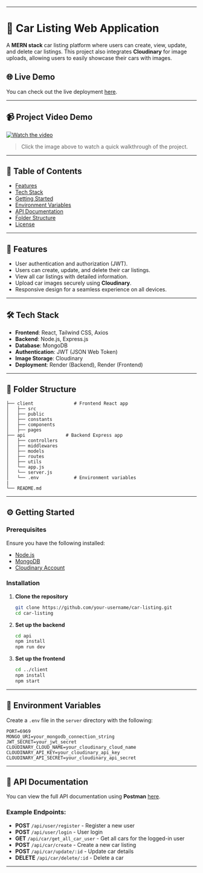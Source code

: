 
---

# 🚗 Car Listing Web Application

A **MERN stack** car listing platform where users can create, view, update, and delete car listings. This project also integrates **Cloudinary** for image uploads, allowing users to easily showcase their cars with images.

## 🌐 Live Demo
You can check out the live deployment [here](https://car-listing-ixro.onrender.com).

---

## 📹 Project Video Demo
[![Watch the video](https://img.youtube.com/vi/your_video_id/maxresdefault.jpg)](https://youtu.be/your_video_id)
> Click the image above to watch a quick walkthrough of the project.

---

## 📑 Table of Contents
- [Features](#features)
- [Tech Stack](#tech-stack)
- [Getting Started](#getting-started)
- [Environment Variables](#environment-variables)
- [API Documentation](#api-documentation)
- [Folder Structure](#folder-structure)
- [License](#license)

---

## 🚀 Features
- User authentication and authorization (JWT).
- Users can create, update, and delete their car listings.
- View all car listings with detailed information.
- Upload car images securely using **Cloudinary**.
- Responsive design for a seamless experience on all devices.

---

## 🛠️ Tech Stack
- **Frontend**: React, Tailwind CSS, Axios
- **Backend**: Node.js, Express.js
- **Database**: MongoDB
- **Authentication**: JWT (JSON Web Token)
- **Image Storage**: Cloudinary
- **Deployment**: Render (Backend), Render (Frontend)

---

## 📂 Folder Structure
```
├── client               # Frontend React app
│   ├── src
│   ├── public
│   ├── constants
│   ├── components
│   ├── pages
├── api               # Backend Express app
│   ├── controllers
│   ├── middlewares
│   ├── models
│   ├── routes
│   ├── utils
│   └── app.js
│   └── server.js
│   └── .env             # Environment variables
|
└── README.md
```

---

## ⚙️ Getting Started

### Prerequisites
Ensure you have the following installed:
- [Node.js](https://nodejs.org/)
- [MongoDB](https://www.mongodb.com/)
- [Cloudinary Account](https://cloudinary.com/)

### Installation

1. **Clone the repository**
   ```bash
   git clone https://github.com/your-username/car-listing.git
   cd car-listing
   ```

2. **Set up the backend**
   ```bash
   cd api
   npm install
   npm run dev
   ```

3. **Set up the frontend**
   ```bash
   cd ../client
   npm install
   npm start
   ```

---

## 🔧 Environment Variables
Create a `.env` file in the `server` directory with the following:

```env
PORT=6969
MONGO_URI=your_mongodb_connection_string
JWT_SECRET=your_jwt_secret
CLOUDINARY_CLOUD_NAME=your_cloudinary_cloud_name
CLOUDINARY_API_KEY=your_cloudinary_api_key
CLOUDINARY_API_SECRET=your_cloudinary_api_secret
```

---

## 📄 API Documentation
You can view the full API documentation using **Postman** [here](https://documenter.getpostman.com/view/21366695/2sAY55ay1i).
### Example Endpoints:
- **POST** `/api/user/register` - Register a new user
- **POST** `/api/user/login` - User login
- **GET** `/api/car/get_all_car_user` - Get all cars for the logged-in user
- **POST** `/api/car/create` - Create a new car listing
- **POST** `/api/car/update/:id` - Update car details
- **DELETE** `/api/car/delete/:id` - Delete a car

---
